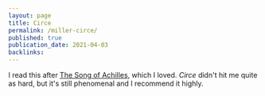 ```yaml
---
layout: page
title: Circe
permalink: /miller-circe/
published: true
publication_date: 2021-04-03
backlinks: 
---
```


I read this after <a id="miller-song-of-achilles" class="internal-link" href="/miller-song-of-achilles/">The Song of Achilles</a>, which I loved. _Circe_ didn't hit me quite as hard, but it's still phenomenal and I recommend it highly.
